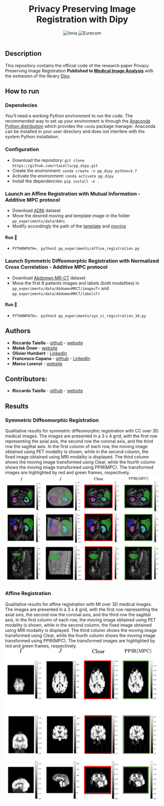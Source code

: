 <div align="center">    
 
# Privacy Preserving Image Registration with Dipy
![Inria](https://img.shields.io/badge/-INRIA-red) 
![Eurecom](https://img.shields.io/badge/-EURECOM-blue) <br> 
<br>
</div>

## Description

This repository contains the official code of the research paper Privacy Preserving Image Registration **Published to [Medical Image Analysis](https://www.sciencedirect.com/science/article/abs/pii/S1361841524000549)** with the extnesion of the library [Dipy](https://github.com/dipy/dipy).

## How to run
### Dependecies
You'll need a working Python environment to run the code. 
The recommended way to set up your environment is through the [Anaconda Python distribution](https://www.anaconda.com/products/distribution)
which provides the `conda` package manager. 
Anaconda can be installed in your user directory and does not interfere with the system Python installation.
### Configuration
- Download the repository: `git clone https://github.com/rtaiello/pp_dipy.git`
- Create the environment: `conda create -n pp_dipy python=3.7`
- Activate the environment: `conda activate pp_dipy`
- Install the dependencies: `pip install -e .`

### Launch an Affine Registration with Mutual Information  - Additive MPC protocol
- Download [ADNI](https://ida.loni.usc.edu/login.jsp) dataset
- Move the desired moving and template image in the folder `pp_experiments/data/Adni`
- Modify accordingly the path of the [template](https://github.com/rtaiello/pp_dipy/blob/b80b0f16f31d2b77f6fec387ce9af357b205e9f3/pp_experiments/affine_registration.py#L63) and [moving](https://github.com/rtaiello/pp_dipy/blob/main/pp_experiments/affine_registration.py#L68)
#### Run 🚀
- `PYTHONPATH=. python3 pp_experiments/affine_registration.py`
### Launch Symmetric Diffeomorphic Registration with Normalized Cross Correlation -  Additive MPC protocol
- Download [Abdomen MR-CT](https://learn2reg.grand-challenge.org/Datasets/) dataset
- Move the first 8 patients images and labels (both modalities) in  `pp_experiments/data/AbdomenMRCT/imagesTr` and `pp_experiments/data/AbdomenMRCT/labelsTr`
#### Run 🚀
- `PYTHONPATH=. python3 pp_experiments/syn_cc_registration_3d.py`
## Authors
* **Riccardo Taiello**  - [github](https://github.com/rtaiello) - [website](https://rtaiello.github.io)
* **Melek Önen**  - [website](https://www.eurecom.fr/en/people/onen-melek)
* **Olivier Humbert**  - [LinkedIn](https://www.linkedin.com/in/olivier-humbert-b14553173/)
* **Francesco Capano**  - [github](https://github.com/fra-cap) - [LinkedIn](https://www.linkedin.com/in/francesco-capano/)
* **Marco Lorenzi**  - [website](https://marcolorenzi.github.io/)
## Contributors:
* **Riccardo Taiello**  - [github](https://github.com/rtaiello) - [website](https://rtaiello.github.io)
## Results
### Symmetric Diffeomorphic Registration
Qualitative results for symmetric diffeomorphic registration with CC over 3D medical images. The images are presented in a 3 x 4 grid, with the first row representing the axial axis, the second row the coronal axis, and the third row the sagittal axis. In the first column of each row, the moving image obtained using PET modality is shown, while in the second column, the fixed image obtained using MRI modality is displayed. The third column shows the moving image transformed using Clear, while the fourth column shows the moving image transformed using PPIR(MPC). The transformed images are highlighted by red and green frames, respectively. 
![Image Results](https://github.com/rtaiello/pp_dipy/blob/main/github_images/syn_cc_3d.png)
### Affine Registration
Qualitative results for affine registration with MI over 3D medical images. The images are presented in a 3 x 4 grid, with the first row representing the axial axis, the second row the coronal axis, and the third row the sagittal axis. In the first column of each row, the moving image obtained using PET modality is shown, while in the second column, the fixed image obtained using MRI modality is displayed. The third column shows the moving image transformed using Clear, while the fourth column shows the moving image transformed using PPIR(MPC). The transformed images are highlighted by red and green frames, respectively.
![Image Results](https://github.com/rtaiello/pp_dipy/blob/main/github_images/linear_mi_3d.png)
